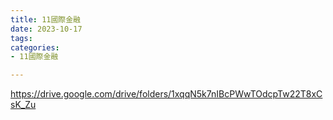 ```yaml
---
title: 11國際金融
date: 2023-10-17
tags: 
categories:
- 11國際金融

---
```

https://drive.google.com/drive/folders/1xqqN5k7nIBcPWwTOdcpTw22T8xCsK_Zu
